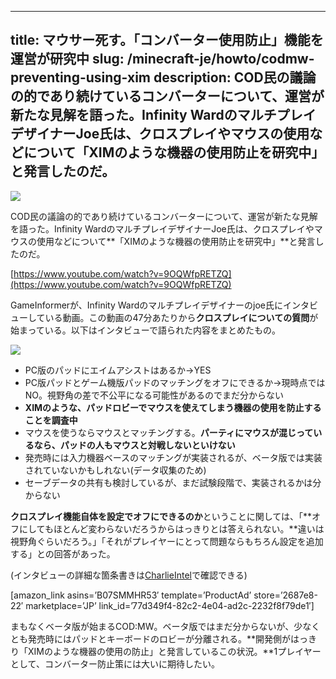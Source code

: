 
---
title: マウサー死す。「コンバーター使用防止」機能を運営が研究中
slug: /minecraft-je/howto/codmw-preventing-using-xim
description: COD民の議論の的であり続けているコンバーターについて、運営が新たな見解を語った。Infinity WardのマルチプレイデザイナーJoe氏は、クロスプレイやマウスの使用などについて「XIMのような機器の使用防止を研究中」と発言したのだ。
---

![](https://cdn-ak.f.st-hatena.com/images/fotolife/s/sasigume/20210208/20210208104206.jpg)

COD民の議論の的であり続けているコンバーターについて、運営が新たな見解を語った。Infinity WardのマルチプレイデザイナーJoe氏は、クロスプレイやマウスの使用などについて**「XIMのような機器の使用防止を研究中」**と発言したのだ。

[https://www.youtube.com/watch?v=9OQWfpRETZQ](https://www.youtube.com/watch?v=9OQWfpRETZQ)

GameInformerが、Infinity Wardのマルチプレイデザイナーのjoe氏にインタビューしている動画。この動画の47分あたりから**クロスプレイについての質問**が始まっている。以下はインタビューで語られた内容をまとめたもの。

![](https://cdn-ak.f.st-hatena.com/images/fotolife/s/sasigume/20210208/20210208120906.jpg)

*   PC版のパッドにエイムアシストはあるか→YES
*   PC版パッドとゲーム機版パッドのマッチングをオフにできるか→現時点ではNO。視野角の差で不公平になる可能性があるのでまだ分からない
*   **XIMのような、パッドロビーでマウスを使えてしまう機器の使用を防止することを調査中**
*   マウスを使うならマウスとマッチングする。**パーティにマウスが混じっているなら、パッドの人もマウスと対戦しないといけない**
*   発売時には入力機器ベースのマッチングが実装されるが、ベータ版では実装されていないかもしれない(データ収集のため)
*   セーブデータの共有も検討しているが、まだ試験段階で、実装されるかは分からない

**クロスプレイ機能自体を設定でオフにできるのか**ということに関しては、「**オフにしてもほとんど変わらないだろうからはっきりとは答えられない。**違いは視野角ぐらいだろう。」「それがプレイヤーにとって問題ならもちろん設定を追加する」との回答があった。

(インタビューの詳細な箇条書きは[CharlieIntel](https://charlieintel.com/additional-details-on-cross-play-in-modern-warfare-revealed/56241/)で確認できる)

\[amazon\_link asins=’B07SMMHR53′ template=’ProductAd’ store=’2687e8-22′ marketplace=’JP’ link\_id=’77d349f4-82c2-4e04-ad2c-2232f8f79de1′\]

まもなくベータ版が始まるCOD:MW。ベータ版ではまだ分からないが、少なくとも発売時にはパッドとキーボードのロビーが分離される。**開発側がはっきり「XIMのような機器の使用の防止」と発言しているこの状況。**1プレイヤーとして、コンバーター防止策には大いに期待したい。
